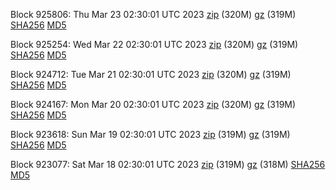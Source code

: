 Block 925806: Thu Mar 23 02:30:01 UTC 2023 [zip](https://files.01coin.io/mainnet/2023-03-23/bootstrap.dat.zip) (320M) [gz](https://files.01coin.io/mainnet/2023-03-23/bootstrap.dat.tar.gz) (319M) [SHA256](https://files.01coin.io/mainnet/2023-03-23/sha256.txt) [MD5](https://files.01coin.io/mainnet/2023-03-23/md5.txt)

Block 925254: Wed Mar 22 02:30:01 UTC 2023 [zip](https://files.01coin.io/mainnet/2023-03-22/bootstrap.dat.zip) (320M) [gz](https://files.01coin.io/mainnet/2023-03-22/bootstrap.dat.tar.gz) (319M) [SHA256](https://files.01coin.io/mainnet/2023-03-22/sha256.txt) [MD5](https://files.01coin.io/mainnet/2023-03-22/md5.txt)

Block 924712: Tue Mar 21 02:30:01 UTC 2023 [zip](https://files.01coin.io/mainnet/2023-03-21/bootstrap.dat.zip) (320M) [gz](https://files.01coin.io/mainnet/2023-03-21/bootstrap.dat.tar.gz) (319M) [SHA256](https://files.01coin.io/mainnet/2023-03-21/sha256.txt) [MD5](https://files.01coin.io/mainnet/2023-03-21/md5.txt)

Block 924167: Mon Mar 20 02:30:01 UTC 2023 [zip](https://files.01coin.io/mainnet/2023-03-20/bootstrap.dat.zip) (320M) [gz](https://files.01coin.io/mainnet/2023-03-20/bootstrap.dat.tar.gz) (319M) [SHA256](https://files.01coin.io/mainnet/2023-03-20/sha256.txt) [MD5](https://files.01coin.io/mainnet/2023-03-20/md5.txt)

Block 923618: Sun Mar 19 02:30:01 UTC 2023 [zip](https://files.01coin.io/mainnet/2023-03-19/bootstrap.dat.zip) (319M) [gz](https://files.01coin.io/mainnet/2023-03-19/bootstrap.dat.tar.gz) (319M) [SHA256](https://files.01coin.io/mainnet/2023-03-19/sha256.txt) [MD5](https://files.01coin.io/mainnet/2023-03-19/md5.txt)

Block 923077: Sat Mar 18 02:30:01 UTC 2023 [zip](https://files.01coin.io/mainnet/2023-03-18/bootstrap.dat.zip) (319M) [gz](https://files.01coin.io/mainnet/2023-03-18/bootstrap.dat.tar.gz) (318M) [SHA256](https://files.01coin.io/mainnet/2023-03-18/sha256.txt) [MD5](https://files.01coin.io/mainnet/2023-03-18/md5.txt)
